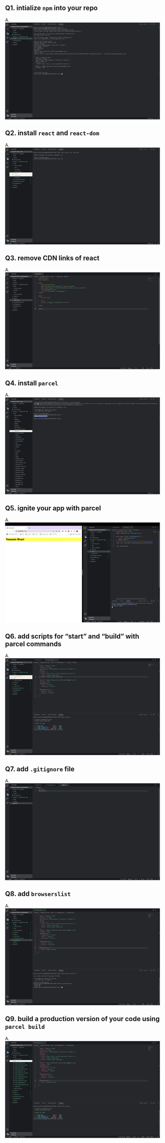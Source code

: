 ## Q1. intialize `npm` into your repo
A. ![intialize `npm` into your repo](Assets/1.%20initialize%20'npm'%20into%20your%20repo.png)

## Q2. install `react` and `react-dom`
A. ![install `react` and `react-dom`](Assets/2.%20install%20'react'%20and%20'react-dom'.png)

## Q3. remove CDN links of react
A. ![remove CDN links of react](Assets/3.%20remove%20CDN%20links%20of%20react.png)

## Q4. install `parcel`
A. ![install `parcel`](Assets/4.%20install%20'parcel'.png)

## Q5. ignite your app with parcel
A. ![ignite your app with parcel](Assets/5.%20ignite%20your%20app%20with%20'parcel'.png)

## Q6. add scripts for “start” and “build” with parcel commands
A. ![add scripts for “start” and “build” with parcel commands](Assets/6.%20add%20'start'%20and%20'build'%20with%20'parcel'%20commands.png)

## Q7. add `.gitignore` file
A. ![add `.gitignore` file](Assets/7.%20add%20'.gitignore'%20file.png)

## Q8. add `browserslist`
A. ![add `browserslist`](Assets/8.%20add%20'browserslist'.png)

## Q9. build a production version of your code using `parcel build`
A. ![build a production version of your code using `parcel build`](Assets/9.%20build%20a%20production%20version%20of%20your%20code%20using%20%60parcel%20build%60.png)
